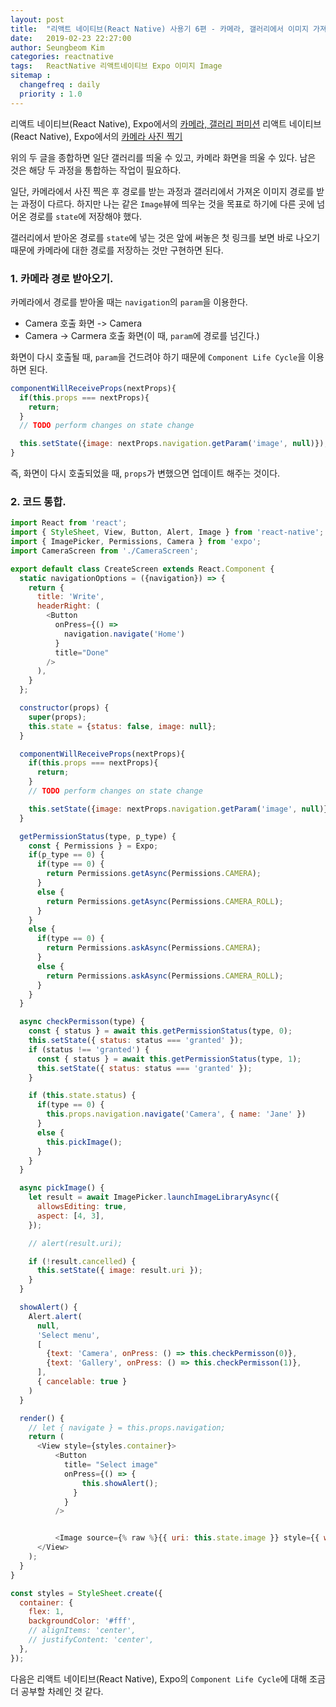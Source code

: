 ```yaml
---
layout: post
title:  "리액트 네이티브(React Native) 사용기 6편 - 카메라, 갤러리에서 이미지 가져오기"
date:   2019-02-23 22:27:00
author: Seungbeom Kim
categories: reactnative
tags:	ReactNative 리액트네이티브 Expo 이미지 Image
sitemap :
  changefreq : daily
  priority : 1.0
---
```


리액트 네이티브(React Native), Expo에서의 [카메라, 갤러리 퍼미션](https://myksb1223.github.io/reactnative/2019/02/21/React-Native-04.html)
리액트 네이티브(React Native), Expo에서의 [카메라 사진 찍기](https://myksb1223.github.io/reactnative/2019/02/22/React-Native-05.html)

위의 두 글을 종합하면 일단 갤러리를 띄울 수 있고, 카메라 화면을 띄울 수 있다. 남은 것은 해당 두 과정을 통합하는 작업이 필요하다.

일단, 카메라에서 사진 찍은 후 경로를 받는 과정과 갤러리에서 가져온 이미지 경로를 받는 과정이 다르다. 하지만 나는 같은 `Image`뷰에 띄우는 것을 목표로 하기에 다른 곳에 넘어온 경로를 `state`에 저장해야 했다.

갤러리에서 받아온 경로를 `state`에 넣는 것은 앞에 써놓은 첫 링크를 보면 바로 나오기 때문에 카메라에 대한 경로를 저장하는 것만 구현하면 된다.

### 1. 카메라 경로 받아오기.

카메라에서 경로를 받아올 때는 `navigation`의 `param`을 이용한다.

- Camera 호출 화면 -> Camera
- Camera -> Carmera 호출 화면(이 때, `param`에 경로를 넘긴다.)

화면이 다시 호출될 때, `param`을 건드려야 하기 때문에 `Component Life Cycle`을 이용하면 된다.

```Javascript
componentWillReceiveProps(nextProps){
  if(this.props === nextProps){
    return;
  }
  // TODO perform changes on state change

  this.setState({image: nextProps.navigation.getParam('image', null)});
}
```

즉, 화면이 다시 호출되었을 때, `props`가 변했으면 업데이트 해주는 것이다.

### 2. 코드 통합.

```Javascript
import React from 'react';
import { StyleSheet, View, Button, Alert, Image } from 'react-native';
import { ImagePicker, Permissions, Camera } from 'expo';
import CameraScreen from './CameraScreen';

export default class CreateScreen extends React.Component {
  static navigationOptions = ({navigation}) => {
    return {
      title: 'Write',
      headerRight: (
        <Button
          onPress={() =>
            navigation.navigate('Home')
          }
          title="Done"
        />
      ),
    }
  };

  constructor(props) {
    super(props);
    this.state = {status: false, image: null};
  }

  componentWillReceiveProps(nextProps){
    if(this.props === nextProps){
      return;
    }
    // TODO perform changes on state change

    this.setState({image: nextProps.navigation.getParam('image', null)});
  }

  getPermissionStatus(type, p_type) {
    const { Permissions } = Expo;
    if(p_type == 0) {
      if(type == 0) {
        return Permissions.getAsync(Permissions.CAMERA);
      }
      else {
        return Permissions.getAsync(Permissions.CAMERA_ROLL);
      }
    }
    else {
      if(type == 0) {
        return Permissions.askAsync(Permissions.CAMERA);
      }
      else {
        return Permissions.askAsync(Permissions.CAMERA_ROLL);
      }
    }
  }

  async checkPermisson(type) {
    const { status } = await this.getPermissionStatus(type, 0);
    this.setState({ status: status === 'granted' });
    if (status !== 'granted') {
      const { status } = await this.getPermissionStatus(type, 1);
      this.setState({ status: status === 'granted' });
    }

    if (this.state.status) {
      if(type == 0) {
        this.props.navigation.navigate('Camera', { name: 'Jane' })
      }
      else {
        this.pickImage();
      }
    }
  }

  async pickImage() {
    let result = await ImagePicker.launchImageLibraryAsync({
      allowsEditing: true,
      aspect: [4, 3],
    });

    // alert(result.uri);

    if (!result.cancelled) {
      this.setState({ image: result.uri });
    }
  }

  showAlert() {
    Alert.alert(
      null,
      'Select menu',
      [
        {text: 'Camera', onPress: () => this.checkPermisson(0)},
        {text: 'Gallery', onPress: () => this.checkPermisson(1)},
      ],
      { cancelable: true }
    )
  }

  render() {
    // let { navigate } = this.props.navigation;
    return (
      <View style={styles.container}>
          <Button
            title= "Select image"
            onPress={() => {
                this.showAlert();
              }
            }
          />


          <Image source={% raw %}{{ uri: this.state.image }} style={{ width: 200, height: 200 }}{% endraw %} />
      </View>
    );
  }
}

const styles = StyleSheet.create({
  container: {
    flex: 1,
    backgroundColor: '#fff',
    // alignItems: 'center',
    // justifyContent: 'center',
  },
});

```

다음은 리액트 네이티브(React Native), Expo의 `Component Life Cycle`에 대해 조금 더 공부할 차례인 것 같다.
